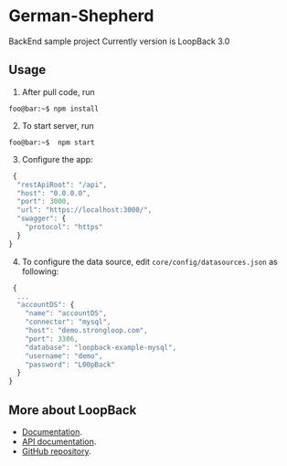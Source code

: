 # German-Shepherd

BackEnd sample project
Currently version is LoopBack 3.0

## Usage

1) After pull code, run 

```console
foo@bar:~$ npm install
```


2) To start server, run 

```console
foo@bar:~$  npm start
```


3) Configure the app:

```javascript
 {
  "restApiRoot": "/api",
  "host": "0.0.0.0",
  "port": 3000,
  "url": "https://localhost:3000/",
  "swagger": {
    "protocol": "https"
  }
}
```


4) To configure the data source, edit `core/config/datasources.json` as following:
```javascript
 {
  ...
  "accountDS": {
    "name": "accountDS",
    "connector": "mysql",
    "host": "demo.strongloop.com",
    "port": 3306,
    "database": "loopback-example-mysql",
    "username": "demo",
    "password": "L00pBack"
  }
}
```

## More about LoopBack
  * [Documentation](https://loopback.io/doc/).
  * [API documentation](https://apidocs.strongloop.com/loopback).
  * [GitHub repository](https://github.com/strongloop/loopback).
